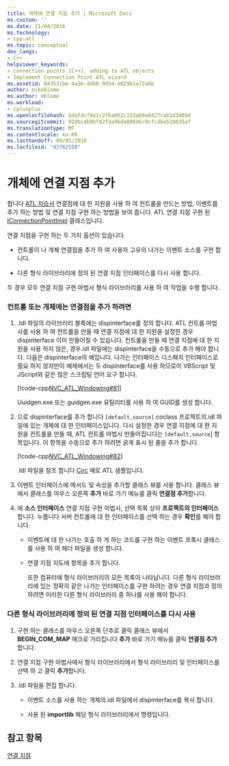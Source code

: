 ```yaml
---
title: 개체에 연결 지점 추가 | Microsoft Docs
ms.custom: ''
ms.date: 11/04/2016
ms.technology:
- cpp-atl
ms.topic: conceptual
dev_langs:
- C++
helpviewer_keywords:
- connection points [C++], adding to ATL objects
- Implement Connection Point ATL wizard
ms.assetid: 843531be-4a36-4db0-9d54-e029b1a72a8b
author: mikeblome
ms.author: mblome
ms.workload:
- cplusplus
ms.openlocfilehash: bdaf4cf8e1c2f6a062c133ab9e0427cab1d3d094
ms.sourcegitcommit: 92dbc4b9bf82fda96da80846c9cfcdba524035af
ms.translationtype: MT
ms.contentlocale: ko-KR
ms.lasthandoff: 09/05/2018
ms.locfileid: "43762550"
---
```

# <a name="adding-connection-points-to-an-object"></a>개체에 연결 지점 추가

합니다 [ATL 자습서](../atl/active-template-library-atl-tutorial.md) 연결점에 대 한 지원을 사용 하 여 컨트롤을 만드는 방법, 이벤트를 추가 하는 방법 및 연결 지점 구현 하는 방법을 보여 줍니다. ATL 연결 지점 구현 된 [IConnectionPointImpl](../atl/reference/iconnectionpointimpl-class.md) 클래스입니다.

연결 지점을 구현 하는 두 가지 옵션이 있습니다.

- 컨트롤이 나 개체 연결점을 추가 하 여 사용자 고유의 나가는 이벤트 소스를 구현 합니다.

- 다른 형식 라이브러리에 정의 된 연결 지점 인터페이스를 다시 사용 합니다.

두 경우 모두 연결 지점 구현 마법사 형식 라이브러리를 사용 하 여 작업을 수행 합니다.

### <a name="to-add-a-connection-point-to-a-control-or-object"></a>컨트롤 또는 개체에는 연결점을 추가 하려면

1. .Idl 파일의 라이브러리 블록에는 dispinterface를 정의 합니다. ATL 컨트롤 마법사를 사용 하 여 컨트롤을 만들 때 연결 지점에 대 한 지원을 설정한 경우 dispinterface 이미 만들어질 수 있습니다. 컨트롤을 만들 때 연결 지점에 대 한 지원을 사용 하지 않은, 경우.idl 파일에는 dispinterface을 수동으로 추가 해야 합니다. 다음은 dispinterface의 예입니다. 나가는 인터페이스 디스패치 인터페이스로 필요 하지 않지만이 예제에서는 두 dispinterface를 사용 하므로이 VBScript 및 JScript와 같은 많은 스크립팅 언어 요구 합니다.

     [!code-cpp[NVC_ATL_Windowing#81](../atl/codesnippet/cpp/adding-connection-points-to-an-object_1.idl)]

     Uuidgen.exe 또는 guidgen.exe 유틸리티를 사용 하 여 GUID를 생성 합니다.

2. 으로 dispinterface를 추가 합니다 `[default,source]` coclass 프로젝트의.idl 파일에 있는 개체에 대 한 인터페이스입니다. 다시 설정한 경우 연결 지점에 대 한 지원을 컨트롤을 만들 때, ATL 컨트롤 마법사 만들어집니다는 `[default,source`] 항목입니다. 이 항목을 수동으로 추가 하려면 굵게 표시 된 줄을 추가 합니다.

     [!code-cpp[NVC_ATL_Windowing#82](../atl/codesnippet/cpp/adding-connection-points-to-an-object_2.idl)]

     .Idl 파일을 참조 합니다 [Circ](../visual-cpp-samples.md) 예로 ATL 샘플입니다.

3. 이벤트 인터페이스에 메서드 및 속성을 추가할 클래스 뷰를 사용 합니다. 클래스 뷰에서 클래스를 마우스 오른쪽 **추가** 바로 가기 메뉴를 클릭 **연결점 추가**합니다.

4. 에 **소스 인터페이스** 연결 지점 구현 마법사, 선택 목록 상자 **프로젝트의 인터페이스**합니다. 누릅니다 서버 컨트롤에 대 한 인터페이스를 선택 하는 경우 **확인**를 해야 합니다.

   - 이벤트에 대 한 나가는 호출 하 게 하는 코드를 구현 하는 이벤트 프록시 클래스를 사용 하 여 헤더 파일을 생성 합니다.

   - 연결 지점 지도에 항목을 추가 합니다.

     또한 컴퓨터에 형식 라이브러리의 모든 목록이 나타납니다. 다른 형식 라이브러리에 있는 정확히 같은 나가는 인터페이스를 구현 하려는 경우 연결 지점과 정의 하려면 이러한 다른 형식 라이브러리 중 하나를 사용 해야 합니다.

### <a name="to-reuse-a-connection-point-interface-defined-in-another-type-library"></a>다른 형식 라이브러리에 정의 된 연결 지점 인터페이스를 다시 사용

1. 구현 하는 클래스를 마우스 오른쪽 단추로 클릭 클래스 뷰에서 **BEGIN_COM_MAP** 매크로 가리킵니다 **추가** 바로 가기 메뉴를 클릭 **연결점 추가**합니다.

2. 연결 지점 구현 마법사에서 형식 라이브러리에서 형식 라이브러리 및 인터페이스를 선택 하 고 클릭 **추가**합니다.

3. .Idl 파일을 편집 합니다.

   - 이벤트 소스를 사용 하는 개체의.idl 파일에서 dispinterface를 복사 합니다.

   - 사용 된 **importlib** 해당 형식 라이브러리에서 명령입니다.

## <a name="see-also"></a>참고 항목

[연결 지점](../atl/atl-connection-points.md)

